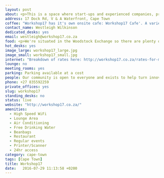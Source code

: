 ```yaml
---
layout: post
about: <p>This is a space where start-ups and experienced companies, profit and non-profit, small and large, can come together to collaborate and innovate to develop new solutions for Africa – both big and small.</p>
address: 17 Dock Rd, V & A Waterfront, Cape Town
coffee: "Workshop17 has it's own onsite cafe: Workshop17 Cafe'. A variety of top quality sourced blends are used.\n\nCoffee is paid for."
contact_name: Westleigh Wilkinson
dedicated_desks: yes
email: westleigh@workshop17.co.za
food: <p>We're situated in the Woodstock Exchange so there are plenty of amazing food shops around.</p>
hot_desks: yes
image_large: workshop17_large.jpg
image_small: workshop17_small.jpg
internet: "Breakdown of rates here: http://workshop17.co.za/rates-for-membership/"
lounge: no
meeting_rooms: yes
parking: Parking available at a cost
people: Our community is open to everyone and exists to help turn innovation and entrepreneurship into practical solutions and growth. We welcome people from Cape Town and around the world who want to create a better world. Our collaborative spaces offer a public café, resident accelerators, work and events environments, showcasing and high speed internet.
phone: +27 835592259
private_offices: yes
slug: workshop17
standing_desks: no
status: live
website: "http://workshop17.co.za/"
amenities:
  - High Speed WiFi
  - Lounge Area
  - Air Conditioning
  - Free Drinking Water
  - Beanbags
  - Restaurant
  - Regular events
  - Printer/Scanner
  - 24hr access
category: cape-town
tags: [Cape Town]
title: Workshop17
date:   2016-07-29 11:13:58 +0200
---
```


